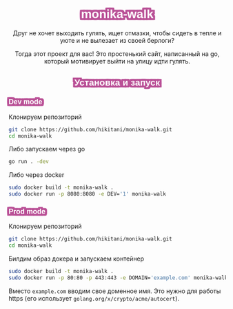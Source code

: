 <h1 align="center" style="
    font-family: Arial, sans-serif;
    color: #FFFFFF;
    text-shadow: 
        -0   -4px 1px #BA5297,
         0   -4px 1px #BA5297,
        -0    4px 1px #BA5297,
         0    4px 1px #BA5297,
        -4px -0   1px #BA5297,
         4px -0   1px #BA5297,
        -4px  0   1px #BA5297,
         4px  0   1px #BA5297,
        -1px -4px 1px #BA5297,
         1px -4px 1px #BA5297,
        -1px  4px 1px #BA5297,
         1px  4px 1px #BA5297,
        -4px -1px 1px #BA5297,
         4px -1px 1px #BA5297,
        -4px  1px 1px #BA5297,
         4px  1px 1px #BA5297,
        -2px -4px 1px #BA5297,
         2px -4px 1px #BA5297,
        -2px  4px 1px #BA5297,
         2px  4px 1px #BA5297,
        -4px -2px 1px #BA5297,
         4px -2px 1px #BA5297,
        -4px  2px 1px #BA5297,
         4px  2px 1px #BA5297,
        -3px -4px 1px #BA5297,
         3px -4px 1px #BA5297,
        -3px  4px 1px #BA5297,
         3px  4px 1px #BA5297,
        -4px -3px 1px #BA5297,
         4px -3px 1px #BA5297,
        -4px  3px 1px #BA5297,
         4px  3px 1px #BA5297,
        -4px -4px 1px #BA5297,
         4px -4px 1px #BA5297,
        -4px  4px 1px #BA5297,
         4px  4px 1px #BA5297,
        -4px -4px 1px #BA5297,
         4px -4px 1px #BA5297,
        -4px  4px 1px #BA5297,
         4px  4px 1px #BA5297;
">monika-walk</h1>

<p align="center">
Друг не хочет выходить гулять, ищет отмазки, чтобы сидеть в тепле и уюте и не вылезает из своей берлоги?
</p>

<p align="center">
Тогда этот проект для вас! Это простенький сайт, написанный на go, который мотивирует выйти на улицу идти гулять.
</p>

<h2 align="center" style="
    font-family: Arial, sans-serif;
    color: #FFFFFF;
    text-shadow: 
        -0   -4px 1px #BA5297,
         0   -4px 1px #BA5297,
        -0    4px 1px #BA5297,
         0    4px 1px #BA5297,
        -4px -0   1px #BA5297,
         4px -0   1px #BA5297,
        -4px  0   1px #BA5297,
         4px  0   1px #BA5297,
        -1px -4px 1px #BA5297,
         1px -4px 1px #BA5297,
        -1px  4px 1px #BA5297,
         1px  4px 1px #BA5297,
        -4px -1px 1px #BA5297,
         4px -1px 1px #BA5297,
        -4px  1px 1px #BA5297,
         4px  1px 1px #BA5297,
        -2px -4px 1px #BA5297,
         2px -4px 1px #BA5297,
        -2px  4px 1px #BA5297,
         2px  4px 1px #BA5297,
        -4px -2px 1px #BA5297,
         4px -2px 1px #BA5297,
        -4px  2px 1px #BA5297,
         4px  2px 1px #BA5297,
        -3px -4px 1px #BA5297,
         3px -4px 1px #BA5297,
        -3px  4px 1px #BA5297,
         3px  4px 1px #BA5297,
        -4px -3px 1px #BA5297,
         4px -3px 1px #BA5297,
        -4px  3px 1px #BA5297,
         4px  3px 1px #BA5297,
        -4px -4px 1px #BA5297,
         4px -4px 1px #BA5297,
        -4px  4px 1px #BA5297,
         4px  4px 1px #BA5297,
        -4px -4px 1px #BA5297,
         4px -4px 1px #BA5297,
        -4px  4px 1px #BA5297,
         4px  4px 1px #BA5297;
">Установка и запуск</h1>

<h3  style="
    font-family: Arial, sans-serif;
    color: #FFFFFF;
    text-shadow: 
        -0   -4px 1px #BA5297,
         0   -4px 1px #BA5297,
        -0    4px 1px #BA5297,
         0    4px 1px #BA5297,
        -4px -0   1px #BA5297,
         4px -0   1px #BA5297,
        -4px  0   1px #BA5297,
         4px  0   1px #BA5297,
        -1px -4px 1px #BA5297,
         1px -4px 1px #BA5297,
        -1px  4px 1px #BA5297,
         1px  4px 1px #BA5297,
        -4px -1px 1px #BA5297,
         4px -1px 1px #BA5297,
        -4px  1px 1px #BA5297,
         4px  1px 1px #BA5297,
        -2px -4px 1px #BA5297,
         2px -4px 1px #BA5297,
        -2px  4px 1px #BA5297,
         2px  4px 1px #BA5297,
        -4px -2px 1px #BA5297,
         4px -2px 1px #BA5297,
        -4px  2px 1px #BA5297,
         4px  2px 1px #BA5297,
        -3px -4px 1px #BA5297,
         3px -4px 1px #BA5297,
        -3px  4px 1px #BA5297,
         3px  4px 1px #BA5297,
        -4px -3px 1px #BA5297,
         4px -3px 1px #BA5297,
        -4px  3px 1px #BA5297,
         4px  3px 1px #BA5297,
        -4px -4px 1px #BA5297,
         4px -4px 1px #BA5297,
        -4px  4px 1px #BA5297,
         4px  4px 1px #BA5297,
        -4px -4px 1px #BA5297,
         4px -4px 1px #BA5297,
        -4px  4px 1px #BA5297,
         4px  4px 1px #BA5297;
">Dev mode</h1>

Клонируем репозиторий

```bash
git clone https://github.com/hikitani/monika-walk.git
cd monika-walk
```

Либо запускаем через go

```bash
go run . -dev
```

Либо через docker


``` bash
sudo docker build -t monika-walk .
sudo docker run -p 8080:8080 -e DEV='1' monika-walk
```

<h3  style="
    font-family: Arial, sans-serif;
    color: #FFFFFF;
    text-shadow: 
        -0   -4px 1px #BA5297,
         0   -4px 1px #BA5297,
        -0    4px 1px #BA5297,
         0    4px 1px #BA5297,
        -4px -0   1px #BA5297,
         4px -0   1px #BA5297,
        -4px  0   1px #BA5297,
         4px  0   1px #BA5297,
        -1px -4px 1px #BA5297,
         1px -4px 1px #BA5297,
        -1px  4px 1px #BA5297,
         1px  4px 1px #BA5297,
        -4px -1px 1px #BA5297,
         4px -1px 1px #BA5297,
        -4px  1px 1px #BA5297,
         4px  1px 1px #BA5297,
        -2px -4px 1px #BA5297,
         2px -4px 1px #BA5297,
        -2px  4px 1px #BA5297,
         2px  4px 1px #BA5297,
        -4px -2px 1px #BA5297,
         4px -2px 1px #BA5297,
        -4px  2px 1px #BA5297,
         4px  2px 1px #BA5297,
        -3px -4px 1px #BA5297,
         3px -4px 1px #BA5297,
        -3px  4px 1px #BA5297,
         3px  4px 1px #BA5297,
        -4px -3px 1px #BA5297,
         4px -3px 1px #BA5297,
        -4px  3px 1px #BA5297,
         4px  3px 1px #BA5297,
        -4px -4px 1px #BA5297,
         4px -4px 1px #BA5297,
        -4px  4px 1px #BA5297,
         4px  4px 1px #BA5297,
        -4px -4px 1px #BA5297,
         4px -4px 1px #BA5297,
        -4px  4px 1px #BA5297,
         4px  4px 1px #BA5297;
">Prod mode</h1>

Клонируем репозиторий

```bash
git clone https://github.com/hikitani/monika-walk.git
cd monika-walk
```

Билдим образ докера и запускаем контейнер

```bash
sudo docker build -t monika-walk .
sudo docker run -p 80:80 -p 443:443 -e DOMAIN='example.com' monika-walk
```

Вместо `example.com` вводим свое доменное имя. Это нужно для работы https (его использует `golang.org/x/crypto/acme/autocert`).
